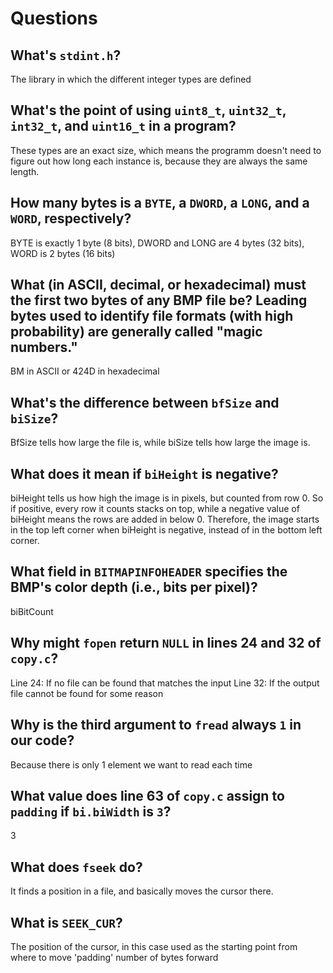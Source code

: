 # Questions

## What's `stdint.h`?

The library in which the different integer types are defined

## What's the point of using `uint8_t`, `uint32_t`, `int32_t`, and `uint16_t` in a program?

These types are an exact size, which means the programm doesn't need to figure out how long each instance is, because they are always the same length.

## How many bytes is a `BYTE`, a `DWORD`, a `LONG`, and a `WORD`, respectively?

BYTE is exactly 1 byte (8 bits), DWORD and LONG are 4 bytes (32 bits), WORD is 2 bytes (16 bits)

## What (in ASCII, decimal, or hexadecimal) must the first two bytes of any BMP file be? Leading bytes used to identify file formats (with high probability) are generally called "magic numbers."

BM in ASCII or 424D in hexadecimal

## What's the difference between `bfSize` and `biSize`?

BfSize tells how large the file is, while biSize tells how large the image is.

## What does it mean if `biHeight` is negative?

biHeight tells us how high the image is in pixels, but counted from row 0. So if positive, every row it counts stacks on top, while a negative value of biHeight means the rows are added in below 0. Therefore, the image starts in the
top left corner when biHeight is negative, instead of in the bottom left corner.

## What field in `BITMAPINFOHEADER` specifies the BMP's color depth (i.e., bits per pixel)?

biBitCount

## Why might `fopen` return `NULL` in lines 24 and 32 of `copy.c`?

Line 24: If no file can be found that matches the input
Line 32: If the output file cannot be found for some reason

## Why is the third argument to `fread` always `1` in our code?

Because there is only 1 element we want to read each time

## What value does line 63 of `copy.c` assign to `padding` if `bi.biWidth` is `3`?

3

## What does `fseek` do?

It finds a position in a file, and basically moves the cursor there.

## What is `SEEK_CUR`?

The position of the cursor, in this case used as the starting point from where to move 'padding' number of bytes forward
